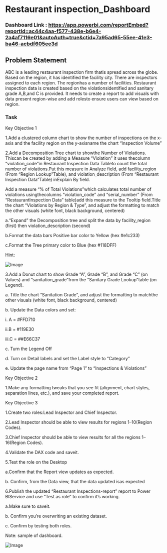 
# Restaurant inspection_Dashboard

### Dashboard Link : https://app.powerbi.com/reportEmbed?reportId=ac44c4aa-f577-438e-b6e4-2a4af7116e01&autoAuth=true&ctid=7a95ad65-55ee-41e3-ba46-acbdf605ee3d

## Problem Statement

ABC is a leading restaurant inspection firm thatis spread across the globe. Based on the region, it has identified the facility city. There are inspectors assigned to each region. The regionhas a number of facilities. Restaurant inspection data is created based on the violationsidentified and sanitary grade A,B,and C is provided. It needs to create a report to add visuals with data present region-wise and add rolesto ensure users can view based on region.



### Task 

Key Objective 1

1.Add a clustered column chart to show the number of inspections on the x-axis and the facility region on the y-axisname the chart “Inspection Volume”

2.Add a Decomposition Tree chart to showthe Number of Violations. Thiscan be created by adding a Measure “Violation” it uses thecolumn “violation_code”in Restaurant Inspection Data Tableto count the total number of violations.Put this measure in Analyze field, add facility_region (From “Region Lookup”Table), and violation_description (From “Restaurant Inspection Data”Table) inExplain By field.

Add a measure “% of Total Violations”which calculates total number of violations usingthecolumns “violation_code” and “serial_number” (From “RestaurantInspection Data” table)add this measure to the Tooltip field.Title the chart “Violations by Region & Type”, and adjust the formatting to match the other visuals (white font, black background, centered)

a.“Expand” the Decomposition tree and split the data by facility_region (first) then violation_description (second) 

b.Format the data bars Positive bar color to Yellow (hex #e1c233)

c.Format the Tree primary color to Blue (hex #118DFF)

Hint:

![Image](https://github.com/user-attachments/assets/dbc5dd8f-3bc7-4eab-8129-9e324de75970)

3.Add a Donut chart to show Grade “A”, Grade “B”, and Grade “C” (on Values) and “sanitation_grade”from the “Sanitary Grade Lookup”table (on Legend).

a.   Title the chart “Sanitation Grade”, and adjust the formatting to matchthe other visuals (white font, black background, centered)

b.   Update the Data colors and set: 

i.  A = #FFD710

ii.B = #119E30

iii.C = ##E66C37

c. Turn the Legend Off 

d. Turn on Detail labels and set the Label style to “Category” 

e. Update the page name from “Page 1” to “Inspections & Violations”

Key Objective 2

1.Make any formatting tweaks that you see fit (alignment, chart styles, separation lines, etc.), and save your completed report.

Key Objective 3

1.Create two roles:Lead Inspector and Chief Inspector.

2.Lead Inspector should be able to view results for regions 1–10(Region Codes).

3.Chief Inspector should be able to view results for all the regions 1–16(Region Codes).

4.Validate the DAX code and saveit.

5.Test the role on the Desktop

a.Confirm that the Report view updates as expected.

b.   Confirm, from the Data view, that the data updated isas expected

6.Publish the updated “Restaurant Inspections-report” report to Power BIService and use “Test as role” to confirm it’s working.

a.Make sure to saveit.

b.   Confirm you’re overwriting an existing dataset.

c.   Confirm by testing both roles.



Note: sample of dashboard.


![Image](https://github.com/user-attachments/assets/c0cff4f3-1b1c-4344-9890-aad3b8b23843)



        
